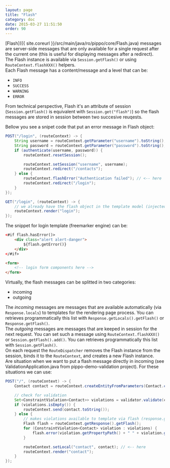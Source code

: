 ```yaml
---
layout: page
title: "Flash"
category: doc
date: 2015-03-27 11:51:50
order: 90
---
```


[Flash]({{ site.coreurl }}/src/main/java/ro/pippo/core/Flash.java) messages are server-side messages that are only available for a single request after
the current one (this is useful for displaying messages after a redirect).  
The Flash instance is available via `Session.getFlash()` or using `RouteContext.flashXXX()` helpers.  
Each Flash message has a content/message and a level that can be:

- `INFO`
- `SUCCESS`
- `WARNING`
- `ERROR`

From technical perspective, Flash it's an attribute of session (`Session.getFlash()` is equivalent with `Session.get("flash")`) so the flash messages are stored in session between two succesive reuqests.  

Bellow you see a snipet code that put an error message in Flash object:

```java
POST("/login", (routeContext) -> {
	String username = routeContext.getParameter("username").toString();
	String password = routeContext.getParameter("password").toString();
	if (authenticate(username, password)) {
		routeContext.resetSession();

		routeContext.setSession("username", username);
		routeContext.redirect("/contacts");
	} else {
		routeContext.flashError("Authentication failed"); // <-- here
		routeContext.redirect("/login");
	}
});

GET("/login", (routeContext) -> {
	// we already have the flash object in the template model (injected by framework via Response.locals)
	routeContext.render("login");
});
```

The snippet for login template (freemarker engine) can be:

```html
<#if flash.hasError()>
	<div class="alert alert-danger">
		${flash.getError()}
	</div>
</#if>

<form>
	<!-- login form components here -->
</form>
```

Virtually, the flash messages can be splitted in two categories: 

- incoming
- outgoing 

The _incoming_ messages are messages that are available automatically (via `Response.locals`) to templates for the rendering page process. 
You can retrieves programmatically this list with `Response.getLocals().getFlash()` or `Response.getFlash()`.  
The _outgoing_ messages are messages that are keeped in session for the next request. You can set such a message using `RouteContext.flashXXX()` or `Session.getFlash().add()`.
You can retrieves programmatically this list with `Session.getFlash()`.  
On each request the `RouteDispatcher` removes the Flash instance from the session, binds it to the `RouteContext`, and creates a new Flash instance.  
Are situation when we want to put a flash message directly in incoming (see ValidationApplication.java from pippo-demo-validation project). For these situations we can use:

```java
POST("/", (routeContext) -> {
	Contact contact = routeContext.createEntityFromParameters(Contact.class);

	// check for validation
	Set<ConstraintViolation<Contact>> violations = validator.validate(contact);
	if (violations.isEmpty()) {
		routeContext.send(contact.toString());
	} else {
		// makes violations available to template via flash (response.getLocals().get("flash"))
		Flash flash = routeContext.getResponse().getFlash();
		for (ConstraintViolation<Contact> violation : violations) {
			flash.error(violation.getPropertyPath() + " " + violation.getMessage());
		}

		routeContext.setLocal("contact", contact); // <-- here
		routeContext.render("contact");
	}
});
```
